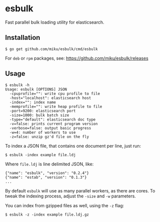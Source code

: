 esbulk
======

Fast parallel bulk loading utility for elasticsearch.

Installation
------------

    $ go get github.com/miku/esbulk/cmd/esbulk

For `deb` or `rpm` packages, see: https://github.com/miku/esbulk/releases

Usage
-----

    $ esbulk -h
    Usage: esbulk [OPTIONS] JSON
      -cpuprofile="": write cpu profile to file
      -host="localhost": elasticsearch host
      -index="": index name
      -memprofile="": write heap profile to file
      -port=9200: elasticsearch port
      -size=1000: bulk batch size
      -type="default": elasticsearch doc type
      -v=false: prints current program version
      -verbose=false: output basic progress
      -w=4: number of workers to use
      -z=false: unzip gz'd file on the fly

To index a JSON file, that contains one document per line, just run:

    $ esbulk -index example file.ldj

Where `file.ldj` is line delimited JSON, like:

    {"name": "esbulk", "version": "0.2.4"}
    {"name": "estab", "version": "0.1.3"}
    ...

By default `esbulk` will use as many parallel workers, as there are cores.
To tweak the indexing process, adjust the `-size` and `-w` parameters.

You can index from gzipped files as well, using the `-z` flag:

    $ esbulk -z -index example file.ldj.gz
